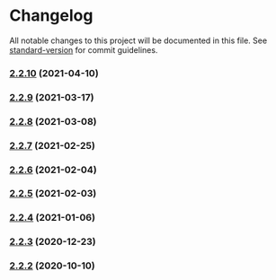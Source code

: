 # Changelog

All notable changes to this project will be documented in this file. See [standard-version](https://github.com/conventional-changelog/standard-version) for commit guidelines.

### [2.2.10](https://github.com/BlackGlory/internet-number/compare/v2.2.9...v2.2.10) (2021-04-10)

### [2.2.9](https://github.com/BlackGlory/internet-number/compare/v2.2.8...v2.2.9) (2021-03-17)

### [2.2.8](https://github.com/BlackGlory/internet-number/compare/v2.2.7...v2.2.8) (2021-03-08)

### [2.2.7](https://github.com/BlackGlory/internet-number/compare/v2.2.6...v2.2.7) (2021-02-25)

### [2.2.6](https://github.com/BlackGlory/internet-number/compare/v2.2.5...v2.2.6) (2021-02-04)

### [2.2.5](https://github.com/BlackGlory/internet-number/compare/v2.2.4...v2.2.5) (2021-02-03)

### [2.2.4](https://github.com/BlackGlory/internet-number/compare/v2.2.3...v2.2.4) (2021-01-06)

### [2.2.3](https://github.com/BlackGlory/internet-number/compare/v2.2.2...v2.2.3) (2020-12-23)

### [2.2.2](https://github.com/BlackGlory/internet-number/compare/v2.2.1...v2.2.2) (2020-10-10)

